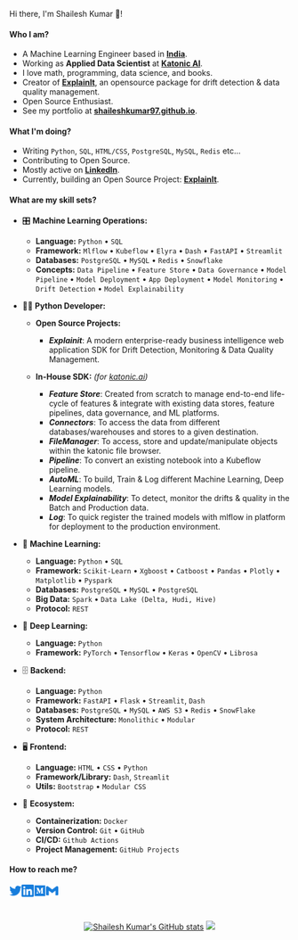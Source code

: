Hi there, I'm Shailesh Kumar 👋!

#### Who I am?

- A Machine Learning Engineer based in **[India](https://en.wikipedia.org/wiki/India)**.
- Working as **Applied Data Scientist** at **[Katonic AI](https://katonic.ai/)**.
- I love math, programming, data science, and books.
- Creator of **[ExplainIt](https://github.com/katonic-dev/explainit)**, an opensource package for drift detection & data quality management.
- Open Source Enthusiast.
- See my portfolio at **[shaileshkumar97.github.io](https://shaileshkumar97.github.io/)**.

#### What I'm doing?

- Writing `Python`, `SQL`, `HTML/CSS`, `PostgreSQL`, `MySQL`, `Redis` etc...
- Contributing to Open Source.
- Mostly active on **[LinkedIn](https://www.linkedin.com/in/shailesh-kumar-2171a814b/)**.
- Currently, building an Open Source Project: **[ExplainIt](https://github.com/katonic-dev/explainit)**.

#### What are my skill sets?
- 🎛 **Machine Learning Operations:**

  - **Language:** `Python` • `SQL`
  - **Framework:** `Mlflow` • `Kubeflow` • `Elyra` • `Dash` • `FastAPI` • `Streamlit`
  - **Databases:** `PostgreSQL` • `MySQL` • `Redis` • `Snowflake`
  - **Concepts:** `Data Pipeline` • `Feature Store` • `Data Governance` • `Model Pipeline` • `Model Deployment` • `App Deployment` • `Model Monitoring` • `Drift Detection` • `Model Explainability`

- 👨‍💻 **Python Developer:**
  - **Open Source Projects:**
    - ***Explainit***: A modern enterprise-ready business intelligence web application SDK for Drift Detection, Monitoring & Data Quality Management.

  - **In-House SDK:** *(for [katonic.ai](https://katonic.ai/))*
    - ***Feature Store***: Created from scratch to manage end-to-end life-cycle of features & integrate with existing data stores, feature pipelines, data governance, and ML platforms.
    - ***Connectors***: To access the data from different databases/warehouses and stores to a given destination.
    - ***FileManager***: To access, store and update/manipulate objects within the katonic file browser.
    - ***Pipeline***: To convert an existing notebook into a Kubeflow pipeline.
    - ***AutoML***: To build, Train & Log different Machine Learning, Deep Learning models.
    - ***Model Explainability***: To detect, monitor the drifts & quality in the Batch and Production data.
    - ***Log***: To quick register the trained models with mlflow in platform for deployment to the production environment.

- 🧮 **Machine Learning:**

  - **Language:** `Python` • `SQL`
  - **Framework:** `Scikit-Learn` • `Xgboost` • `Catboost` • `Pandas` • `Plotly` • `Matplotlib` • `Pyspark`
  - **Databases:** `PostgreSQL` • `MySQL` • `PostgreSQL`
  - **Big Data:** `Spark` • `Data Lake (Delta, Hudi, Hive)`
  - **Protocol:** `REST`


- 🤖 **Deep Learning:**

  - **Language:** `Python`
  - **Framework:** `PyTorch` • `Tensorflow` • `Keras` • `OpenCV` • `Librosa`


- 🗄️ **Backend:**

  - **Language:** `Python`
  - **Framework:** `FastAPI` • `Flask` • `Streamlit`, `Dash`
  - **Databases:** `PostgreSQL` • `MySQL` • `AWS S3` • `Redis` • `SnowFlake`
  - **System Architecture:** `Monolithic` • `Modular`
  - **Protocol:** `REST`

- 🖥 **Frontend:**

  - **Language:** `HTML` • `CSS` • `Python`
  - **Framework/Library:** `Dash`, `Streamlit`
  - **Utils:** `Bootstrap` • `Modular CSS`

- 🎡 **Ecosystem:**
  - **Containerization:** `Docker`
  - **Version Control:** `Git` • `GitHub`
  - **CI/CD:** `Github Actions`
  - **Project Management:** `GitHub Projects`

#### How to reach me?

<a href="https://twitter.com/shailesh_kumarJ">
  <img align="left" alt="Twitter" width="22px" src="./assets/twitter.svg" />
</a>
<a href="https://www.linkedin.com/in/shailesh-kumar-2171a814b/">
  <img align="left" alt="LinkedIn" width="22px" src="./assets/linkedin.svg" />
</a>
<a href="http://medium.com/@shailesh-kumar">
  <img align="left" alt="Medium" width="22px" src="./assets/medium.svg" />
</a>
<a href="mailto:kumar.shailesh1597@gmail.com">
  <img align="left" alt="Mail" width="22px" src="./assets/gmail.svg" />
</a>

<br/>
<br/>
<br/>

<p align="center">
<a href="https://github.com/shaileshkumar97/"><img src="https://github-readme-stats.vercel.app/api?username=shaileshkumar97&show_icons=true&hide=&count_private=true&title_color=3382ed&text_color=ffffff&icon_color=3382ed&bg_color=1c1917&hide_border=true&show_icons=true" alt="Shailesh Kumar's GitHub stats" /></a>
<a href="https://github.com/shaileshkumar97/"><img src="https://github-readme-streak-stats.herokuapp.com/?user=shaileshkumar97&stroke=ffffff&background=1c1917&ring=0891b2&fire=0891b2&currStreakNum=ffffff&currStreakLabel=0891b2&sideNums=ffffff&sideLabels=ffffff&dates=ffffff&hide_border=true" /></a>
 </p>
